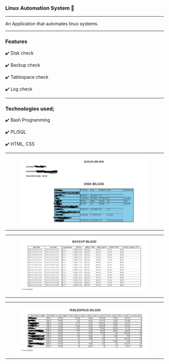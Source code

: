 ### Linux Automation System 🎉

<hr></hr>

An Application that automates linux systems.

<hr></hr>

### Features

✔️ Disk check

✔️ Backup check

✔️ Tablespace check

✔️ Log check

<hr></hr>

### Technologies used;

✔️ Bash Programming

✔️ PL/SQL

✔️ HTML, CSS

<hr></hr>

<p align="center">
    <img  src="./images/screenshot-1.JPG" width="80%" height="35%"/>
</p>

<hr></hr>

<hr></hr>

<p align="center">
    <img  src="./images/screenshot-2.JPG" width="80%" height="35%"/>
</p>

<hr></hr>

<hr></hr>

<p align="center">
    <img  src="./images/screenshot-3.jpg" width="80%" height="35%"/>
</p>

<hr></hr>
